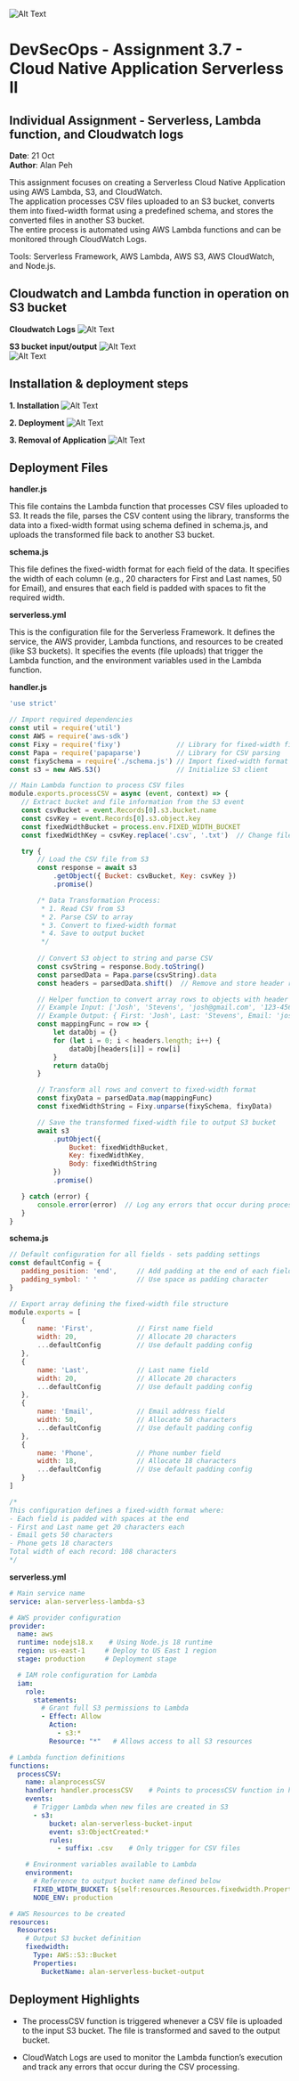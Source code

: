 ![Alt Text](https://github.com/lann87/cloud_infra_eng_ntu_coursework_alanp/blob/main/.misc/ntu_logo.png)  

# DevSecOps - Assignment 3.7 - Cloud Native Application Serverless II

## Individual Assignment - Serverless, Lambda function, and Cloudwatch logs

**Date**: 21 Oct  
**Author**: Alan Peh  

This assignment focuses on creating a Serverless Cloud Native Application using AWS Lambda, S3, and CloudWatch.  
The application processes CSV files uploaded to an S3 bucket, converts them into fixed-width format using a predefined schema, and stores the converted files in another S3 bucket.  
The entire process is automated using AWS Lambda functions and can be monitored through CloudWatch Logs.  

Tools: Serverless Framework, AWS Lambda, AWS S3, AWS CloudWatch, and Node.js.  

## Cloudwatch and Lambda function in operation on S3 bucket

**Cloudwatch Logs**
![Alt Text](https://github.com/lann87/Cloud-native-application-II-lambda/blob/main/resource/as3-7-serverless-cloudwatch-logs.png)

**S3 bucket input/output**
![Alt Text](https://github.com/lann87/Cloud-native-application-II-lambda/blob/main/resource/as3-7-serverless-bucket-input.png)  
![Alt Text](https://github.com/lann87/Cloud-native-application-II-lambda/blob/main/resource/as3-7-serverless-bucket-output.png)

## Installation & deployment steps

**1. Installation**
![Alt Text](https://github.com/lann87/Cloud-native-application-II-lambda/blob/main/resource/as3-7-serverless-cli-start.png)

**2. Deployment**
![Alt Text](https://github.com/lann87/Cloud-native-application-II-lambda/blob/main/resource/as3-7-serverless-cli-ci-deploy.png)

**3. Removal of Application**
![Alt Text](https://github.com/lann87/Cloud-native-application-II-lambda/blob/main/resource/as3-7-serverless-cli-remove.png)

## Deployment Files

**handler.js**  

This file contains the Lambda function that processes CSV files uploaded to S3. It reads the file, parses the CSV content using the library, transforms the data into a fixed-width format using schema defined in schema.js, and uploads the transformed file back to another S3 bucket.  

**schema.js**  

This file defines the fixed-width format for each field of the data. It specifies the width of each column (e.g., 20 characters for First and Last names, 50 for Email), and ensures that each field is padded with spaces to fit the required width.  

**serverless.yml**  

This is the configuration file for the Serverless Framework. It defines the service, the AWS provider, Lambda functions, and resources to be created (like S3 buckets). It specifies the events (file uploads) that trigger the Lambda function, and the environment variables used in the Lambda function.  

**handler.js**  

```js
'use strict'

// Import required dependencies
const util = require('util')
const AWS = require('aws-sdk')
const Fixy = require('fixy')              // Library for fixed-width file handling
const Papa = require('papaparse')         // Library for CSV parsing
const fixySchema = require('./schema.js') // Import fixed-width format schema
const s3 = new AWS.S3()                   // Initialize S3 client

// Main Lambda function to process CSV files
module.exports.processCSV = async (event, context) => {
   // Extract bucket and file information from the S3 event
   const csvBucket = event.Records[0].s3.bucket.name
   const csvKey = event.Records[0].s3.object.key
   const fixedWidthBucket = process.env.FIXED_WIDTH_BUCKET
   const fixedWidthKey = csvKey.replace('.csv', '.txt')  // Change file extension for output

   try {
       // Load the CSV file from S3
       const response = await s3
           .getObject({ Bucket: csvBucket, Key: csvKey })
           .promise()

       /* Data Transformation Process:
        * 1. Read CSV from S3
        * 2. Parse CSV to array
        * 3. Convert to fixed-width format
        * 4. Save to output bucket
        */
       
       // Convert S3 object to string and parse CSV
       const csvString = response.Body.toString()
       const parsedData = Papa.parse(csvString).data
       const headers = parsedData.shift()  // Remove and store header row

       // Helper function to convert array rows to objects with header keys
       // Example Input: ['Josh', 'Stevens', 'josh@gmail.com', '123-456-7890']
       // Example Output: { First: 'Josh', Last: 'Stevens', Email: 'josh@gmail.com', Phone: '123-456-7890' }
       const mappingFunc = row => {
           let dataObj = {}
           for (let i = 0; i < headers.length; i++) {
               dataObj[headers[i]] = row[i]
           }
           return dataObj
       }

       // Transform all rows and convert to fixed-width format
       const fixyData = parsedData.map(mappingFunc)
       const fixedWidthString = Fixy.unparse(fixySchema, fixyData)

       // Save the transformed fixed-width file to output S3 bucket
       await s3
           .putObject({
               Bucket: fixedWidthBucket,
               Key: fixedWidthKey,
               Body: fixedWidthString
           })
           .promise()

   } catch (error) {
       console.error(error)  // Log any errors that occur during processing
   }
}
```

**schema.js**  

```js
// Default configuration for all fields - sets padding settings
const defaultConfig = {
   padding_position: 'end',     // Add padding at the end of each field
   padding_symbol: ' '          // Use space as padding character
}

// Export array defining the fixed-width file structure
module.exports = [
   {
       name: 'First',           // First name field
       width: 20,               // Allocate 20 characters
       ...defaultConfig         // Use default padding config
   },
   {
       name: 'Last',            // Last name field
       width: 20,               // Allocate 20 characters  
       ...defaultConfig         // Use default padding config
   },
   {
       name: 'Email',           // Email address field
       width: 50,               // Allocate 50 characters
       ...defaultConfig         // Use default padding config
   },
   {
       name: 'Phone',           // Phone number field
       width: 18,               // Allocate 18 characters
       ...defaultConfig         // Use default padding config
   }
]

/* 
This configuration defines a fixed-width format where:
- Each field is padded with spaces at the end
- First and Last name get 20 characters each
- Email gets 50 characters
- Phone gets 18 characters
Total width of each record: 108 characters
*/
```

**serverless.yml**  

```yml
# Main service name
service: alan-serverless-lambda-s3

# AWS provider configuration
provider:
  name: aws
  runtime: nodejs18.x    # Using Node.js 18 runtime
  region: us-east-1     # Deploy to US East 1 region
  stage: production     # Deployment stage

  # IAM role configuration for Lambda
  iam:
    role:
      statements:
        # Grant full S3 permissions to Lambda
        - Effect: Allow
          Action:
            - s3:*
          Resource: "*"   # Allows access to all S3 resources

# Lambda function definitions
functions:
  processCSV:
    name: alanprocessCSV
    handler: handler.processCSV    # Points to processCSV function in handler.js
    events:
      # Trigger Lambda when new files are created in S3
      - s3:
          bucket: alan-serverless-bucket-input
          event: s3:ObjectCreated:*
          rules:
            - suffix: .csv    # Only trigger for CSV files

    # Environment variables available to Lambda
    environment:
      # Reference to output bucket name defined below
      FIXED_WIDTH_BUCKET: ${self:resources.Resources.fixedwidth.Properties.BucketName}
      NODE_ENV: production

# AWS Resources to be created
resources:
  Resources:
    # Output S3 bucket definition
    fixedwidth:
      Type: AWS::S3::Bucket
      Properties:
        BucketName: alan-serverless-bucket-output
```

## Deployment Highlights

- The processCSV function is triggered whenever a CSV file is uploaded to the input S3 bucket. The file is transformed and saved to the output bucket.  

- CloudWatch Logs are used to monitor the Lambda function’s execution and track any errors that occur during the CSV processing.  
